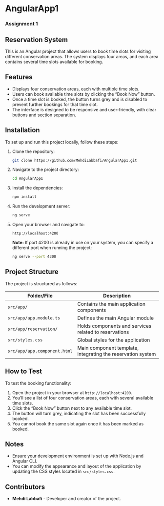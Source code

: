 # AngularApp1
### Assignment 1

## Reservation System

This is an Angular project that allows users to book time slots for visiting different conservation areas. The system displays four areas, and each area contains several time slots available for booking.

## Features

- Displays four conservation areas, each with multiple time slots.
- Users can book available time slots by clicking the “Book Now” button.
- Once a time slot is booked, the button turns grey and is disabled to prevent further bookings for that time slot.
- The interface is designed to be responsive and user-friendly, with clear buttons and section separation.

## Installation

To set up and run this project locally, follow these steps:

1. Clone the repository:
   ```bash
   git clone https://github.com/MehdiLabbafi/AngularApp1.git
   ```

2. Navigate to the project directory:
   ```bash
   cd AngularApp1
   ```

3. Install the dependencies:
   ```bash
   npm install
   ```

4. Run the development server:
   ```bash
   ng serve
   ```

5. Open your browser and navigate to:
   ```
   http://localhost:4200
   ```
   **Note:** If port 4200 is already in use on your system, you can specify a different port when running the project:
   ```bash
   ng serve --port 4300
   ```

## Project Structure

The project is structured as follows:

| Folder/File              | Description                                        |
|--------------------------|----------------------------------------------------|
| `src/app/`                | Contains the main application components           |
| `src/app/app.module.ts`   | Defines the main Angular module                    |
| `src/app/reservation/`    | Holds components and services related to reservations|
| `src/styles.css`          | Global styles for the application                  |
| `src/app/app.component.html` | Main component template, integrating the reservation system|

## How to Test

To test the booking functionality:

1. Open the project in your browser at `http://localhost:4200`.
2. You’ll see a list of four conservation areas, each with several available time slots.
3. Click the “Book Now” button next to any available time slot.
4. The button will turn grey, indicating the slot has been successfully booked.
5. You cannot book the same slot again once it has been marked as booked.

## Notes

- Ensure your development environment is set up with Node.js and Angular CLI.
- You can modify the appearance and layout of the application by updating the CSS styles located in `src/styles.css`.

## Contributors

- **Mehdi Labbafi** - Developer and creator of the project.
